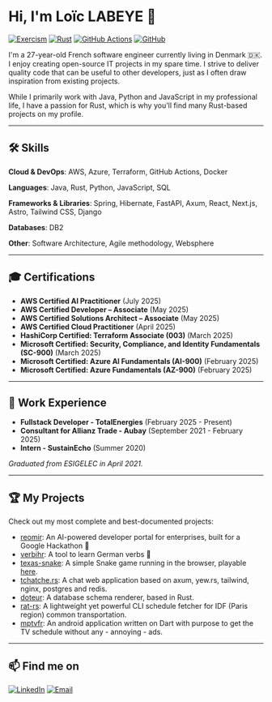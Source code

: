 # Hi, I'm Loïc LABEYE 👋

[![Exercism](https://img.shields.io/badge/Exercism-009CAB?style=for-the-badge&logo=exercism&logoColor=white)](https://exercism.org/profiles/nag763)
[![Rust](https://img.shields.io/badge/rust-%23000000.svg?style=for-the-badge&logo=rust&logoColor=white)](https://github.com/search?q=owner%3Anag763+language%3ARust+&type=code)
[![GitHub Actions](https://img.shields.io/badge/github%20actions-%232671E5.svg?style=for-the-badge&logo=githubactions&logoColor=white)](https://github.com/search?q=owner%3Anag763+.github%2Fworkflows&type=code)
[![GitHub](https://img.shields.io/badge/github-%23121011.svg?style=for-the-badge&logo=github&logoColor=white)](https://github.com/nag763)

I'm a 27-year-old French software engineer currently living in Denmark 🇩🇰. I enjoy creating open-source IT projects in my spare time. I strive to deliver quality code that can be useful to other developers, just as I often draw inspiration from existing projects.

While I primarily work with Java, Python and JavaScript in my professional life, I have a passion for Rust, which is why you'll find many Rust-based projects on my profile.

---

## 🛠️ Skills

**Cloud & DevOps**: AWS, Azure, Terraform, GitHub Actions, Docker

**Languages**: Java, Rust, Python, JavaScript, SQL

**Frameworks & Libraries**: Spring, Hibernate, FastAPI, Axum, React, Next.js, Astro, Tailwind CSS, Django

**Databases**: DB2

**Other**: Software Architecture, Agile methodology, Websphere

---

## 🎓 Certifications

-   **AWS Certified AI Practitioner** (July 2025)
-   **AWS Certified Developer – Associate** (May 2025)
-   **AWS Certified Solutions Architect – Associate** (May 2025)
-   **AWS Certified Cloud Practitioner** (April 2025)
-   **HashiCorp Certified: Terraform Associate (003)** (March 2025)
-   **Microsoft Certified: Security, Compliance, and Identity Fundamentals (SC-900)** (March 2025)
-   **Microsoft Certified: Azure AI Fundamentals (AI-900)** (February 2025)
-   **Microsoft Certified: Azure Fundamentals (AZ-900)** (February 2025)

---

## 💼 Work Experience

-   **Fullstack Developer - TotalEnergies** (February 2025 - Present)
-   **Consultant for Allianz Trade - Aubay** (September 2021 - February 2025)
-   **Intern - SustainEcho** (Summer 2020)

*Graduated from ESIGELEC in April 2021.*

---

## 🏆 My Projects

Check out my most complete and best-documented projects:

*   [reomir](https://github.com/nag763/REOMIR): An AI-powered developer portal for enterprises, built for a Google Hackathon 🚀
*   [verbihr](https://github.com/nag763/verbihr): A tool to learn German verbs 📘
*   [texas-snake](https://github.com/nag763/texas-snake): A simple Snake game running in the browser, playable [here](https://nag763.github.io/texas-snake/).
*   [tchatche.rs](https://github.com/nag763/tchatchers): A chat web application based on axum, yew.rs, tailwind, nginx, postgres and redis.
*   [doteur](https://github.com/nag763/doteur): A database schema renderer, based in Rust.
*   [rat-rs](https://github.com/nag763/rat-rs): A lightweight yet powerful CLI schedule fetcher for IDF (Paris region) common transportation.
*   [mptvfr](https://github.com/nag763/mptvfr): An android application written on Dart with purpose to get the TV schedule without any - annoying - ads.

---

## 📫 Find me on

[![LinkedIn](https://img.shields.io/badge/LinkedIn-0077B5?style=for-the-badge&logo=linkedin&logoColor=white)](https://linked.in/labeyel)
[![Email](https://img.shields.io/badge/ProtonMail-8B89CC?style=for-the-badge&logo=protonmail&logoColor=white)](mailto:loic.labeye.contact@pm.me)
